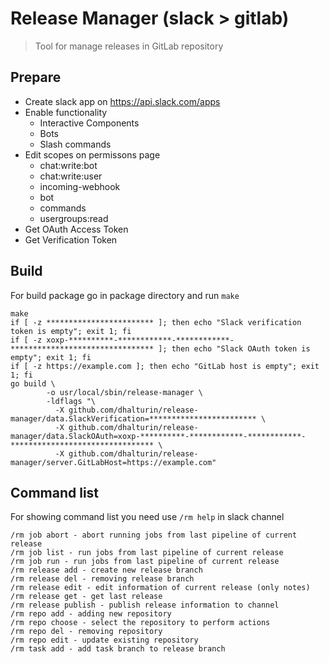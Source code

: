 # Release Manager (slack > gitlab)

> Tool for manage releases in GitLab repository

## Prepare

- Create slack app on https://api.slack.com/apps
- Enable functionality
  - Interactive Components
  - Bots
  - Slash commands
- Edit scopes on permissons page
  - chat:write:bot
  - chat:write:user
  - incoming-webhook
  - bot
  - commands
  - usergroups:read
- Get OAuth Access Token
- Get Verification Token

## Build

For build package go in package directory and run `make`

```
make
if [ -z ************************ ]; then echo "Slack verification token is empty"; exit 1; fi
if [ -z xoxp-**********-************-************-******************************** ]; then echo "Slack OAuth token is empty"; exit 1; fi
if [ -z https://example.com ]; then echo "GitLab host is empty"; exit 1; fi
go build \
		-o usr/local/sbin/release-manager \
  		-ldflags "\
		  -X github.com/dhalturin/release-manager/data.SlackVerification=************************ \
		  -X github.com/dhalturin/release-manager/data.SlackOAuth=xoxp-**********-************-************-******************************** \
		  -X github.com/dhalturin/release-manager/server.GitLabHost=https://example.com"
```

## Command list

For showing command list you need use `/rm help` in slack channel

```
/rm job abort - abort running jobs from last pipeline of current release
/rm job list - run jobs from last pipeline of current release
/rm job run - run jobs from last pipeline of current release
/rm release add - create new release branch
/rm release del - removing release branch
/rm release edit - edit information of current release (only notes)
/rm release get - get last release
/rm release publish - publish release information to channel
/rm repo add - adding new repository
/rm repo choose - select the repository to perform actions
/rm repo del - removing repository
/rm repo edit - update existing repository
/rm task add - add task branch to release branch
```
